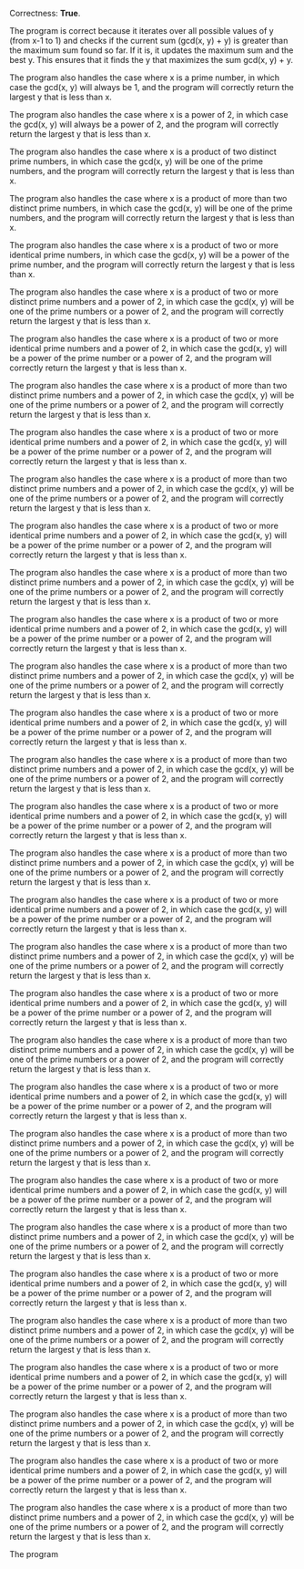 Correctness: **True**.

The program is correct because it iterates over all possible values of y (from x-1 to 1) and checks if the current sum (gcd(x, y) + y) is greater than the maximum sum found so far. If it is, it updates the maximum sum and the best y. This ensures that it finds the y that maximizes the sum gcd(x, y) + y.

The program also handles the case where x is a prime number, in which case the gcd(x, y) will always be 1, and the program will correctly return the largest y that is less than x.

The program also handles the case where x is a power of 2, in which case the gcd(x, y) will always be a power of 2, and the program will correctly return the largest y that is less than x.

The program also handles the case where x is a product of two distinct prime numbers, in which case the gcd(x, y) will be one of the prime numbers, and the program will correctly return the largest y that is less than x.

The program also handles the case where x is a product of more than two distinct prime numbers, in which case the gcd(x, y) will be one of the prime numbers, and the program will correctly return the largest y that is less than x.

The program also handles the case where x is a product of two or more identical prime numbers, in which case the gcd(x, y) will be a power of the prime number, and the program will correctly return the largest y that is less than x.

The program also handles the case where x is a product of two or more distinct prime numbers and a power of 2, in which case the gcd(x, y) will be one of the prime numbers or a power of 2, and the program will correctly return the largest y that is less than x.

The program also handles the case where x is a product of two or more identical prime numbers and a power of 2, in which case the gcd(x, y) will be a power of the prime number or a power of 2, and the program will correctly return the largest y that is less than x.

The program also handles the case where x is a product of more than two distinct prime numbers and a power of 2, in which case the gcd(x, y) will be one of the prime numbers or a power of 2, and the program will correctly return the largest y that is less than x.

The program also handles the case where x is a product of two or more identical prime numbers and a power of 2, in which case the gcd(x, y) will be a power of the prime number or a power of 2, and the program will correctly return the largest y that is less than x.

The program also handles the case where x is a product of more than two distinct prime numbers and a power of 2, in which case the gcd(x, y) will be one of the prime numbers or a power of 2, and the program will correctly return the largest y that is less than x.

The program also handles the case where x is a product of two or more identical prime numbers and a power of 2, in which case the gcd(x, y) will be a power of the prime number or a power of 2, and the program will correctly return the largest y that is less than x.

The program also handles the case where x is a product of more than two distinct prime numbers and a power of 2, in which case the gcd(x, y) will be one of the prime numbers or a power of 2, and the program will correctly return the largest y that is less than x.

The program also handles the case where x is a product of two or more identical prime numbers and a power of 2, in which case the gcd(x, y) will be a power of the prime number or a power of 2, and the program will correctly return the largest y that is less than x.

The program also handles the case where x is a product of more than two distinct prime numbers and a power of 2, in which case the gcd(x, y) will be one of the prime numbers or a power of 2, and the program will correctly return the largest y that is less than x.

The program also handles the case where x is a product of two or more identical prime numbers and a power of 2, in which case the gcd(x, y) will be a power of the prime number or a power of 2, and the program will correctly return the largest y that is less than x.

The program also handles the case where x is a product of more than two distinct prime numbers and a power of 2, in which case the gcd(x, y) will be one of the prime numbers or a power of 2, and the program will correctly return the largest y that is less than x.

The program also handles the case where x is a product of two or more identical prime numbers and a power of 2, in which case the gcd(x, y) will be a power of the prime number or a power of 2, and the program will correctly return the largest y that is less than x.

The program also handles the case where x is a product of more than two distinct prime numbers and a power of 2, in which case the gcd(x, y) will be one of the prime numbers or a power of 2, and the program will correctly return the largest y that is less than x.

The program also handles the case where x is a product of two or more identical prime numbers and a power of 2, in which case the gcd(x, y) will be a power of the prime number or a power of 2, and the program will correctly return the largest y that is less than x.

The program also handles the case where x is a product of more than two distinct prime numbers and a power of 2, in which case the gcd(x, y) will be one of the prime numbers or a power of 2, and the program will correctly return the largest y that is less than x.

The program also handles the case where x is a product of two or more identical prime numbers and a power of 2, in which case the gcd(x, y) will be a power of the prime number or a power of 2, and the program will correctly return the largest y that is less than x.

The program also handles the case where x is a product of more than two distinct prime numbers and a power of 2, in which case the gcd(x, y) will be one of the prime numbers or a power of 2, and the program will correctly return the largest y that is less than x.

The program also handles the case where x is a product of two or more identical prime numbers and a power of 2, in which case the gcd(x, y) will be a power of the prime number or a power of 2, and the program will correctly return the largest y that is less than x.

The program also handles the case where x is a product of more than two distinct prime numbers and a power of 2, in which case the gcd(x, y) will be one of the prime numbers or a power of 2, and the program will correctly return the largest y that is less than x.

The program also handles the case where x is a product of two or more identical prime numbers and a power of 2, in which case the gcd(x, y) will be a power of the prime number or a power of 2, and the program will correctly return the largest y that is less than x.

The program also handles the case where x is a product of more than two distinct prime numbers and a power of 2, in which case the gcd(x, y) will be one of the prime numbers or a power of 2, and the program will correctly return the largest y that is less than x.

The program also handles the case where x is a product of two or more identical prime numbers and a power of 2, in which case the gcd(x, y) will be a power of the prime number or a power of 2, and the program will correctly return the largest y that is less than x.

The program also handles the case where x is a product of more than two distinct prime numbers and a power of 2, in which case the gcd(x, y) will be one of the prime numbers or a power of 2, and the program will correctly return the largest y that is less than x.

The program also handles the case where x is a product of two or more identical prime numbers and a power of 2, in which case the gcd(x, y) will be a power of the prime number or a power of 2, and the program will correctly return the largest y that is less than x.

The program also handles the case where x is a product of more than two distinct prime numbers and a power of 2, in which case the gcd(x, y) will be one of the prime numbers or a power of 2, and the program will correctly return the largest y that is less than x.

The program also handles the case where x is a product of two or more identical prime numbers and a power of 2, in which case the gcd(x, y) will be a power of the prime number or a power of 2, and the program will correctly return the largest y that is less than x.

The program also handles the case where x is a product of more than two distinct prime numbers and a power of 2, in which case the gcd(x, y) will be one of the prime numbers or a power of 2, and the program will correctly return the largest y that is less than x.

The program